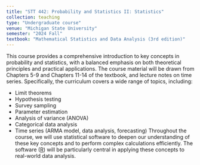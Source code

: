 ```yaml
---
title: "STT 442: Probability and Statistics II: Statistics"
collection: teaching
type: "Undergraduate course"
venue: "Michigan State University"
semester: "2024 Fall"
textbook: "Mathematical Statistics and Data Analysis (3rd edition)"
---
```


This course provides a comprehensive introduction to key concepts in probability and statistics, with a balanced emphasis on both theoretical principles and practical applications. The course material will be drawn from Chapters 5-9 and Chapters 11-14 of the textbook, and lecture notes on
time series. Specifically, the curriculum covers a wide range of topics, including:
* Limit theorems
* Hypothesis testing
* Survey sampling
* Parameter estimation
* Analysis of variance (ANOVA)
* Categorical data analysis
* Time series (ARMA model, data analysis, forecasting)
Throughout the course, we will use statistical software to deepen our understanding of these key concepts and to perform complex calculations efficiently. The software ([R](https://www.r-project.org/)) will be particularly central in applying these concepts to real-world data analysis.

